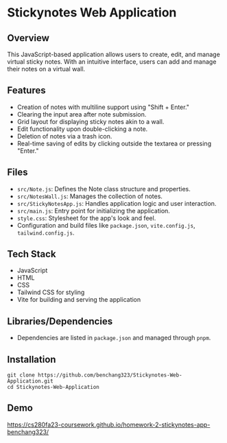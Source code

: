 # Stickynotes Web Application

## Overview
This JavaScript-based application allows users to create, edit, and manage virtual sticky notes. With an intuitive interface, users can add and manage their notes on a virtual wall.

## Features
- Creation of notes with multiline support using "Shift + Enter."
- Clearing the input area after note submission.
- Grid layout for displaying sticky notes akin to a wall.
- Edit functionality upon double-clicking a note.
- Deletion of notes via a trash icon.
- Real-time saving of edits by clicking outside the textarea or pressing "Enter."

## Files
- `src/Note.js`: Defines the Note class structure and properties.
- `src/NotesWall.js`: Manages the collection of notes.
- `src/StickyNotesApp.js`: Handles application logic and user interaction.
- `src/main.js`: Entry point for initializing the application.
- `style.css`: Stylesheet for the app's look and feel.
- Configuration and build files like `package.json`, `vite.config.js`, `tailwind.config.js`.

## Tech Stack
- JavaScript
- HTML
- CSS
- Tailwind CSS for styling
- Vite for building and serving the application

## Libraries/Dependencies
- Dependencies are listed in `package.json` and managed through `pnpm`.

## Installation
```
git clone https://github.com/benchang323/Stickynotes-Web-Application.git
cd Stickynotes-Web-Application
```

## Demo
https://cs280fa23-coursework.github.io/homework-2-stickynotes-app-benchang323/
